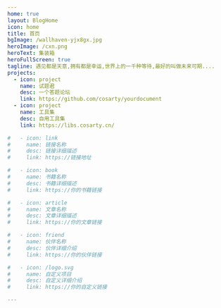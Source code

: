 ```yaml
---
home: true
layout: BlogHome
icon: home
title: 首页
bgImage: /wallhaven-yjx8gx.jpg
heroImage: /cxn.png
heroText: 集装箱
heroFullScreen: true
tagline: 遇见都是天意,拥有都是幸运,世界上的一千种等待,最好的叫做未来可期....
projects:
  - icon: project
    name: 试题君
    desc: 一个答题论坛
    link: https://github.com/cosarty/yourdocument
  - icon: project
    name: 工具集
    desc: 自用工具集
    link: https://libs.cosarty.cn/

#   - icon: link
#     name: 链接名称
#     desc: 链接详细描述
#     link: https://链接地址

#   - icon: book
#     name: 书籍名称
#     desc: 书籍详细描述
#     link: https://你的书籍链接

#   - icon: article
#     name: 文章名称
#     desc: 文章详细描述
#     link: https://你的文章链接

#   - icon: friend
#     name: 伙伴名称
#     desc: 伙伴详细介绍
#     link: https://你的伙伴链接

#   - icon: /logo.svg
#     name: 自定义项目
#     desc: 自定义详细介绍
#     link: https://你的自定义链接

---
```


